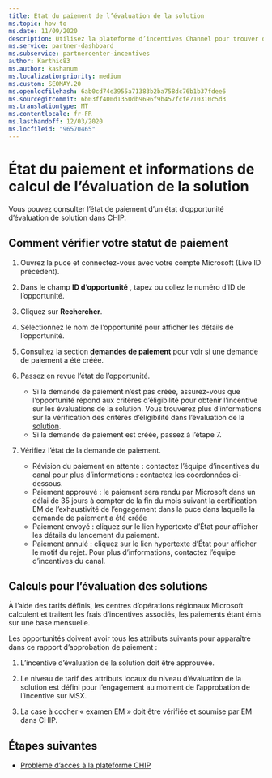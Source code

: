 ```yaml
---
title: État du paiement de l’évaluation de la solution
ms.topic: how-to
ms.date: 11/09/2020
description: Utilisez la plateforme d’incentives Channel pour trouver des informations sur les opportunités d’évaluation de solution, leurs calculs et leur statut de paiement.
ms.service: partner-dashboard
ms.subservice: partnercenter-incentives
author: Karthic83
ms.author: kashanum
ms.localizationpriority: medium
ms.custom: SEOMAY.20
ms.openlocfilehash: 6ab0cd74e3955a71383b2ba758dc76b1b37fdee6
ms.sourcegitcommit: 6b03ff400d1350db9696f9b457fcfe710310c5d3
ms.translationtype: MT
ms.contentlocale: fr-FR
ms.lasthandoff: 12/03/2020
ms.locfileid: "96570465"
---
```

# <a name="solution-assessment-payment-status-and-calculation-info"></a>État du paiement et informations de calcul de l’évaluation de la solution

Vous pouvez consulter l’état de paiement d’un état d’opportunité d’évaluation de solution dans CHIP.

## <a name="how-to-review-your-payment-status"></a>Comment vérifier votre statut de paiement

1. Ouvrez la puce et connectez-vous avec votre compte Microsoft (Live ID précédent).
2. Dans le champ **ID d’opportunité** , tapez ou collez le numéro d’ID de l’opportunité.
3. Cliquez sur **Rechercher**.
4. Sélectionnez le nom de l’opportunité pour afficher les détails de l’opportunité.
5. Consultez la section **demandes de paiement** pour voir si une demande de paiement a été créée.
6. Passez en revue l’état de l’opportunité.

    - Si la demande de paiement n’est pas créée, assurez-vous que l’opportunité répond aux critères d’éligibilité pour obtenir l’incentive sur les évaluations de la solution. Vous trouverez plus d’informations sur la vérification des critères d’éligibilité dans l’évaluation de la [solution](chip-solution-assessment.md).
    - Si la demande de paiement est créée, passez à l’étape 7.
7. Vérifiez l’état de la demande de paiement.

    - Révision du paiement en attente : contactez l’équipe d’incentives du canal pour plus d’informations : contactez les coordonnées ci-dessous.
    - Paiement approuvé : le paiement sera rendu par Microsoft dans un délai de 35 jours à compter de la fin du mois suivant la certification EM de l’exhaustivité de l’engagement dans la puce dans laquelle la demande de paiement a été créée
    -  Paiement envoyé : cliquez sur le lien hypertexte d’État pour afficher les détails du lancement du paiement.
    - Paiement annulé : cliquez sur le lien hypertexte d’État pour afficher le motif du rejet. Pour plus d’informations, contactez l’équipe d’incentives du canal.

## <a name="calculations-for-solutions-assessment"></a>Calculs pour l’évaluation des solutions

À l’aide des tarifs définis, les centres d’opérations régionaux Microsoft calculent et traitent les frais d’incentives associés, les paiements étant émis sur une base mensuelle.

Les opportunités doivent avoir tous les attributs suivants pour apparaître dans ce rapport d’approbation de paiement :

1. L’incentive d’évaluation de la solution doit être approuvée.

1. Le niveau de tarif des attributs locaux du niveau d’évaluation de la solution est défini pour l’engagement au moment de l’approbation de l’incentive sur MSX.
 
1. La case à cocher « examen EM » doit être vérifiée et soumise par EM dans CHIP.

## <a name="next-steps"></a>Étapes suivantes

- [Problème d’accès à la plateforme CHIP](chip-access-trouble.md) 
